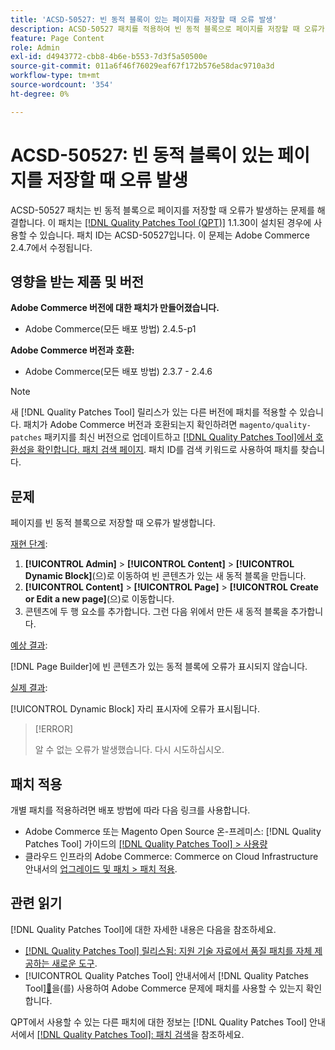 ```yaml
---
title: 'ACSD-50527: 빈 동적 블록이 있는 페이지를 저장할 때 오류 발생'
description: ACSD-50527 패치를 적용하여 빈 동적 블록으로 페이지를 저장할 때 오류가 발생하는 Adobe Commerce 문제를 해결합니다.
feature: Page Content
role: Admin
exl-id: d4943772-cbb8-4b6e-b553-7d3f5a50500e
source-git-commit: 011a6f46f76029eaf67f172b576e58dac9710a3d
workflow-type: tm+mt
source-wordcount: '354'
ht-degree: 0%

---
```


# ACSD-50527: 빈 동적 블록이 있는 페이지를 저장할 때 오류 발생

ACSD-50527 패치는 빈 동적 블록으로 페이지를 저장할 때 오류가 발생하는 문제를 해결합니다. 이 패치는 [[!DNL Quality Patches Tool (QPT)]](https://experienceleague.adobe.com/en/docs/commerce-operations/tools/quality-patches-tool/quality-patches-tool-to-self-serve-quality-patches) 1.1.30이 설치된 경우에 사용할 수 있습니다. 패치 ID는 ACSD-50527입니다. 이 문제는 Adobe Commerce 2.4.7에서 수정됩니다.

## 영향을 받는 제품 및 버전

**Adobe Commerce 버전에 대한 패치가 만들어졌습니다.**

* Adobe Commerce(모든 배포 방법) 2.4.5-p1

**Adobe Commerce 버전과 호환:**

* Adobe Commerce(모든 배포 방법) 2.3.7 - 2.4.6

>[!NOTE]
>
>새 [!DNL Quality Patches Tool] 릴리스가 있는 다른 버전에 패치를 적용할 수 있습니다. 패치가 Adobe Commerce 버전과 호환되는지 확인하려면 `magento/quality-patches` 패키지를 최신 버전으로 업데이트하고 [[!DNL Quality Patches Tool]에서 호환성을 확인합니다. 패치 검색 페이지](https://experienceleague.adobe.com/tools/commerce-quality-patches/index.html). 패치 ID를 검색 키워드로 사용하여 패치를 찾습니다.

## 문제

페이지를 빈 동적 블록으로 저장할 때 오류가 발생합니다.

<u>재현 단계</u>:

1. **[!UICONTROL Admin]** > **[!UICONTROL Content]** > **[!UICONTROL Dynamic Block]**(으)로 이동하여 빈 콘텐츠가 있는 새 동적 블록을 만듭니다.
1. **[!UICONTROL Content]** > **[!UICONTROL Page]** > **[!UICONTROL Create or Edit a new page]**(으)로 이동합니다.
1. 콘텐츠에 두 행 요소를 추가합니다. 그런 다음 위에서 만든 새 동적 블록을 추가합니다.

<u>예상 결과</u>:

[!DNL Page Builder]에 빈 콘텐츠가 있는 동적 블록에 오류가 표시되지 않습니다.

<u>실제 결과</u>:

[!UICONTROL Dynamic Block] 자리 표시자에 오류가 표시됩니다.

>[!ERROR]
>
>알 수 없는 오류가 발생했습니다. 다시 시도하십시오.

## 패치 적용

개별 패치를 적용하려면 배포 방법에 따라 다음 링크를 사용합니다.

* Adobe Commerce 또는 Magento Open Source 온-프레미스: [!DNL Quality Patches Tool] 가이드의 [[!DNL Quality Patches Tool] > 사용량](/help/tools/quality-patches-tool/usage.md)
* 클라우드 인프라의 Adobe Commerce: Commerce on Cloud Infrastructure 안내서의 [업그레이드 및 패치 > 패치 적용](https://experienceleague.adobe.com/docs/commerce-cloud-service/user-guide/develop/upgrade/apply-patches.html).

## 관련 읽기

[!DNL Quality Patches Tool]에 대한 자세한 내용은 다음을 참조하세요.

* [[!DNL Quality Patches Tool] 릴리스됨: 지원 기술 자료에서 품질 패치를 자체 제공하는 새로운 도구](https://experienceleague.adobe.com/en/docs/commerce-operations/tools/quality-patches-tool/quality-patches-tool-to-self-serve-quality-patches).
* [!UICONTROL Quality Patches Tool] 안내서에서  [!DNL Quality Patches Tool][&#128279;](/help/tools/quality-patches-tool/patches-available-in-qpt/check-patch-for-magento-issue-with-magento-quality-patches.md)을(를) 사용하여 Adobe Commerce 문제에 패치를 사용할 수 있는지 확인합니다.


QPT에서 사용할 수 있는 다른 패치에 대한 정보는 [!DNL Quality Patches Tool] 안내서에서 [[!DNL Quality Patches Tool]: 패치 검색](https://experienceleague.adobe.com/tools/commerce-quality-patches/index.html)을 참조하세요.
